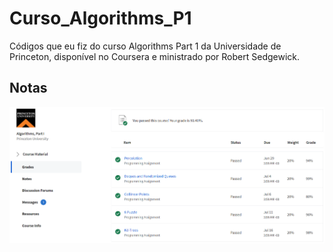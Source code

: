 # Curso_Algorithms_P1

Códigos que eu fiz do curso Algorithms Part 1 da Universidade de Princeton, disponível no Coursera e ministrado por Robert Sedgewick.

## Notas

![Notas](/Imagem/Notas.png)